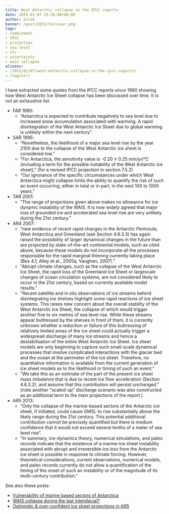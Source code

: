 ```yaml
---
title: West Antarctic collapse in the IPCC reports
date: 2015-01-07 23:36:00+00:00
author: aslak
banner: /post/2015/farcover.png
tags:
- commitment
- IPCC
- projection
- sea level
- slr
- uncertainty
- wais collapse
aliases:
- /2015/01/07/west-antarctic-collapse-in-the-ipcc-reports/
- /tag/slr/
---
```


I have extracted some quotes from the IPCC reports since 1990 showing how West Antarctic Ice Sheet collapse has been discussed over time. It is not an exhaustive list.
<!--more-->
  * FAR 1990:
      * “Antarctica is expected to contribute negatively to sea level due to increased snow accumulation associated with warming. A rapid disintegration of the West Antarctic Ice Sheet due to global warming is unlikely within the next century”.
  * SAR 1995:
      * “Nonetheless, the likelihood of a major sea level rise by the year 2100 due to the collapse of the West Antarctic ice sheet is considered low.”
      * "For Antarctica, the sensitivity value is -0.20 ± 0.25 mm/yr/°C (including a term for the possible instability of the West Antarctic ice sheet)," (for a revised IPCC projection in section 7.5.2)
      * "Our ignorance of the specific circumstances under which West Antarctica might collapse limits the ability to quantify the risk of such an event occurring, either in total or in part, in the next 100 to 1000 years."
  * TAR 2001:
      * “The range of projections given above makes no allowance for ice dynamic instability of the WAIS. It is now widely agreed that major loss of grounded ice and accelerated sea level rise are very unlikely during the 21st century.”
  * AR4 2007:
      * “new evidence of recent rapid changes in the Antarctic Peninsula, West Antarctica and Greenland (see Section 4.6.3.3) has again raised the possibility of larger dynamical changes in the future than are projected by state-of-the-art continental models, such as cited above, because these models do not incorporate all the processes responsible for the rapid marginal thinning currently taking place (Box 4.1; Alley et al., 2005a; Vaughan, 2007).”
      * "Abrupt climate changes, such as the collapse of the West Antarctic Ice Sheet, the rapid loss of the Greenland Ice Sheet or largescale changes of ocean circulation systems, are not considered likely to occur in the 21st century, based on currently available model results."
      * "Recent satellite and in situ observations of ice streams behind disintegrating ice shelves highlight some rapid reactions of ice sheet systems. This raises new concern about the overall stability of the West Antarctic Ice Sheet, the collapse of which would trigger another five to six metres of sea level rise. While these streams appear buttressed by the shelves in front of them, it is currently unknown whether a reduction or failure of this buttressing of relatively limited areas of the ice sheet could actually trigger a widespread discharge of many ice streams and hence a destabilisation of the entire West Antarctic Ice Sheet. Ice sheet models are only beginning to capture such small-scale dynamical processes that involve complicated interactions with the glacier bed and the ocean at the perimeter of the ice sheet. Therefore, no quantitative information is available from the current generation of ice sheet models as to the likelihood or timing of such an event."
      * "We take this as an estimate of the part of the present ice sheet mass imbalance that is due to recent ice flow acceleration (Section 4.6.3.2), and assume that this contribution will persist unchanged." (note another "scaled-up" discharge scenario was also constructed as an additional term to the main projections of the report.)
  * AR5 2013:
      * “Only the collapse of the marine-based sectors of the Antarctic ice sheet, if initiated, could cause GMSL to rise substantially above the likely range during the 21st century. This potential additional contribution cannot be precisely quantified but there is medium confidence that it would not exceed several tenths of a meter of sea level rise”.
      * “In summary, ice-dynamics theory, numerical simulations, and paleo records indicate that the existence of a marine-ice sheet instability asso­ciated with abrupt and irreversible ice loss from the Antarctic ice sheet is possible in response to climate forcing. However, theoretical consid­erations, current observations, numerical models, and paleo records cur­rently do not allow a quantification of the timing of the onset of such an instability or of the magnitude of its multi-century contribution.”

See also these posts:

  * [Vulnerability of marine based sectors of Antarctica](/Home/Miscellaneous-Debris/howvulnerablearemarinebasedsectorsofantarctica)
  * [WAIS collapse during the last interglacial?](/Home/Miscellaneous-Debris/waiscollapseduringthelastinterglacial)
  * [Optimistic & over-confident ice sheet projections in AR5](/Home/Miscellaneous-Debris/optimisticicesheetprojectionsinar5)